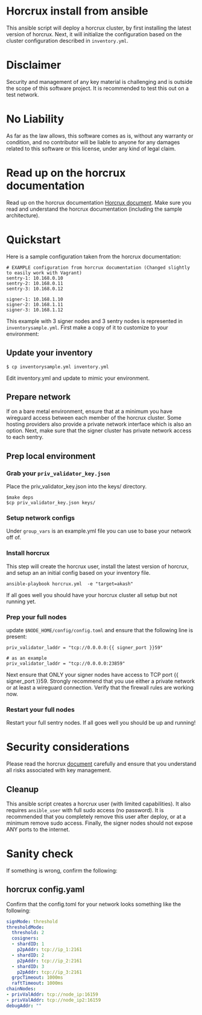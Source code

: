 # Horcrux install from ansible


This ansible script will deploy a horcrux cluster, by first installing the latest version of horcrux. Next, it will initialize the configuration based on the cluster configuration described in `inventory.yml`. 

# Disclaimer

Security and management of any key material is challenging and is outside the scope of this software project.  It is recommended to test this out on a test network.

# No Liability
As far as the law allows, this software comes as is, without any warranty or condition, and no contributor will be liable to anyone for any damages related to this software or this license, under any kind of legal claim.

# Read up on the horcrux documentation
Read up on the horcrux documentation [Horcrux document](https://github.com/strangelove-ventures/horcrux/blob/main/docs/migrating.md). Make sure you read and understand the horcrux documentation (including the sample architecture). 

# Quickstart
Here is a sample configuration taken from the horcrux documentation:

```
# EXAMPLE configuration from horcrux documentation (Changed slightly to easily work with Vagrant)
sentry-1: 10.168.0.10
sentry-2: 10.168.0.11
sentry-3: 10.168.0.12

signer-1: 10.168.1.10
signer-2: 10.168.1.11
signer-3: 10.168.1.12
```
This example with 3 signer nodes and 3 sentry nodes is represented in `inventorysample.yml`. First make a copy of it to customize to your environment:

## Update your inventory

```
$ cp inventorysample.yml inventory.yml
```

Edit inventory.yml and update to mimic your environment. 

## Prepare network 
If on a bare metal environment, ensure that at a minimum you have wireguard access between each member of the horcrux cluster. Some hosting providers also provide a private network interface which is also an option.  Next, make sure that the signer cluster has private network access to each sentry.

## Prep local environment 

### Grab your `priv_validator_key.json` 
Place the priv_validator_key.json into the keys/ directory. 

```
$make deps
$cp priv_validator_key.json keys/
```

### Setup network configs
Under `group_vars` is an example.yml file you can use to base your network off of. 

### Install horcrux 
This step will create the horcrux user, install the latest version of horcrux, and setup an an initial config based on your inventory file.

```
ansible-playbook horcrux.yml  -e "target=akash"
```

If all goes well you should have your horcrux cluster all setup but not running yet. 

### Prep your full nodes
update `$NODE_HOME/config/config.toml` and ensure that the following line is present:

```yml:
priv_validator_laddr = "tcp://0.0.0.0:{{ signer_port }}59"

# as an example
priv_validator_laddr = "tcp://0.0.0.0:23859"

```

Next ensure that ONLY your signer nodes have access to TCP port {{ signer_port }}59. Strongly recommend that you use either a private network or at least a wireguard connection. Verify that the firewall rules are working now.

### Restart your full nodes
Restart your full sentry nodes. If all goes well you should be up and running!

# Security considerations
Please read the horcrux [document](https://github.com/strangelove-ventures/horcrux/blob/main/docs/migrating.md) carefully and ensure that you understand all risks associated with key management.

## Cleanup
This ansible script creates a horcrux user (with limited capabilities).  It also requires `ansible_user` with full sudo access (no password). It is recommended that you completely remove this user after deploy, or at a minimum remove sudo access. Finally, the signer nodes should not expose ANY ports to the internet.


# Sanity check

If something is wrong, confirm the following:

## horcrux config.yaml
Confirm that the config.toml for your network looks something like the following:
```yaml
signMode: threshold
thresholdMode:
  threshold: 2
  cosigners:
  - shardID: 1
    p2pAddr: tcp://ip_1:2161
  - shardID: 2
    p2pAddr: tcp://ip_2:2161
  - shardID: 3
    p2pAddr: tcp://ip_3:2161
  grpcTimeout: 1000ms
  raftTimeout: 1000ms
chainNodes:
- privValAddr: tcp://node_ip:16159
- privValAddr: tcp://node_ip2:16159
debugAddr: ""
```